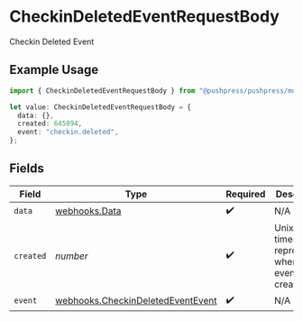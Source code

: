 # CheckinDeletedEventRequestBody

Checkin Deleted Event

## Example Usage

```typescript
import { CheckinDeletedEventRequestBody } from "@pushpress/pushpress/models/webhooks";

let value: CheckinDeletedEventRequestBody = {
  data: {},
  created: 645894,
  event: "checkin.deleted",
};
```

## Fields

| Field                                                                                  | Type                                                                                   | Required                                                                               | Description                                                                            |
| -------------------------------------------------------------------------------------- | -------------------------------------------------------------------------------------- | -------------------------------------------------------------------------------------- | -------------------------------------------------------------------------------------- |
| `data`                                                                                 | [webhooks.Data](../../models/webhooks/data.md)                                         | :heavy_check_mark:                                                                     | N/A                                                                                    |
| `created`                                                                              | *number*                                                                               | :heavy_check_mark:                                                                     | Unix timestamp representing when the event was created                                 |
| `event`                                                                                | [webhooks.CheckinDeletedEventEvent](../../models/webhooks/checkindeletedeventevent.md) | :heavy_check_mark:                                                                     | N/A                                                                                    |